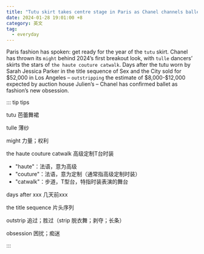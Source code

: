 ```yaml
---
title: "Tutu skirt takes centre stage in Paris as Chanel channels ballet trend"
date: 2024-01-28 19:01:00 +8
category: 英文
tag:
  - everyday
---
```


Paris fashion has spoken: get ready for the year of the `tutu` skirt. Chanel has thrown its `might` behind 2024’s first breakout look, with `tulle` dancers’ skirts the stars of `the haute couture catwalk`. Days after the tutu worn by Sarah Jessica Parker in the title sequence of Sex and the City sold for \$52,000 in Los Angeles – `outstripping` the estimate of \$8,000-\$12,000 expected by auction house Julien’s – Chanel has confirmed ballet as fashion’s new obsession.

::: tip tips

tutu 芭蕾舞裙

tulle 薄纱

might 力量；权利

the haute couture catwalk 高级定制T台时装

- "haute"：法语，意为高级
- "couture"：法语，意为定制（通常指高级定制时装）
- "catwalk"：步道，T型台，特指时装表演的舞台

days after xxx 几天前xxx

the title sequence 片头序列

outstrip 追过；胜过（strip 脱衣舞；剥夺；长条）

obsession 困扰；痴迷

:::
